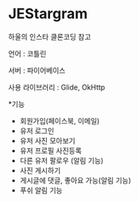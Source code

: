 # JEStargram
하울의 인스타 클론코딩 참고


언어 : 코틀린

서버 : 파이어베이스

사용 라이브러리 : Glide, OkHttp 

*기능
- 회원가입(페이스북, 이메일)
- 유저 로그인
- 유저 사진 모아보기
- 유저 프로필 사진등록
- 다른 유저 팔로우 (알림 기능)
- 사진 게시하기
- 게시글에 댓글, 좋아요 가능(알림 기능)
- 푸쉬 알림 기능
